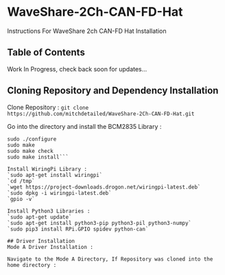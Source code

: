 # WaveShare-2Ch-CAN-FD-Hat
Instructions For WaveShare 2ch CAN-FD Hat Installation

## Table of Contents
Work In Progress, check back soon for updates...


## Cloning Repository and Dependency Installation
Clone Repository :
`git clone https://github.com/mitchdetailed/WaveShare-2Ch-CAN-FD-Hat.git`

Go into the directory and install the BCM2835 Library : 
```cd ./WaveShare-2Ch-CAN-FD-Hat/bcm2835-1.60/
sudo ./configure
sudo make
sudo make check
sudo make install```

Install WiringPi Library : 
`sudo apt-get install wiringpi`
`cd /tmp`
`wget https://project-downloads.drogon.net/wiringpi-latest.deb`
`sudo dpkg -i wiringpi-latest.deb`
`gpio -v`

Install Python3 Libraries :
`sudo apt-get update`
`sudo apt-get install python3-pip python3-pil python3-numpy`
`sudo pip3 install RPi.GPIO spidev python-can`

## Driver Installation
Mode A Driver Installation : 

Navigate to the Mode A Directory, If Repository was cloned into the home directory : 


